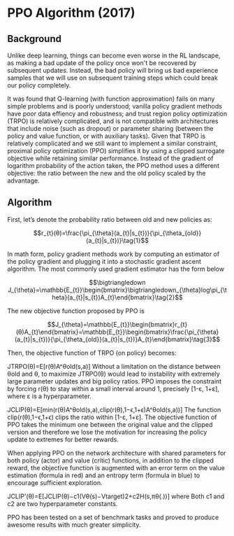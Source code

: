 # PPO Algorithm (2017)

## Background

Unlike deep learning, things can become even worse in the RL landscape, as making a bad update of the policy once won't be recovered by subsequent updates. Instead, the bad policy will bring us bad experience samples that we will use on subsequent training steps which could break our policy completely.

It was found that Q-learning (with function approximation) fails on many simple problems and is poorly understood; vanilla policy gradient methods have poor data effiency and robustness; and trust region policy optimization (TRPO) is relatively complicated, and is not compatible with architectures that include noise (such as dropout) or parameter sharing (between the policy and value function, or with auxiliary tasks). Given that TRPO is relatively complicated and we still want to implement a similar constraint, proximal policy optimization (PPO) simplifies it by using a clipped surrogate objective while retaining similar performance. Instead of the gradient of logarithm probability of the action taken, the PPO method uses a different objective: the ratio between the new and the old policy scaled by the advantage.

## Algorithm

First, let’s denote the probability ratio between old and new policies as:

$$r_{t}(θ)=\frac{\pi_{\theta}(a_{t}|s_{t})}{\pi_{\theta_{old}}(a_{t}|s_{t})}\tag{1}$$

In math form, policy gradient methods work by computing an estimator of the policy gradient and plugging it into a stochastic gradient ascent algorithm. The most commonly used gradient estimator has the form below

$$\bigtriangledown J_{\theta}=\mathbb{E_{t}}\begin{bmatrix}\bigtriangledown_{\theta}log\pi_{\theta}(a_{t}|s_{t})A_{t}\end{bmatrix}\tag{2}$$

The new objective function proposed by PPO is 

$$J_{\theta}=\mathbb{E_{t}}\begin{bmatrix}r_{t}(θ)A_{t}\end{bmatrix}=\mathbb{E_{t}}\begin{bmatrix}\frac{\pi_{\theta}(a_{t}|s_{t})}{\pi_{\theta_{old}}(a_{t}|s_{t})}A_{t}\end{bmatrix}\tag{3}$$









Then, the objective function of TRPO (on policy) becomes:

JTRPO(θ)=E[r(θ)A^θold(s,a)]
Without a limitation on the distance between θold and θ, to maximize JTRPO(θ) would lead to instability with extremely large parameter updates and big policy ratios. PPO imposes the constraint by forcing r(θ) to stay within a small interval around 1, precisely [1-ε, 1+ε], where ε is a hyperparameter.

JCLIP(θ)=E[min(r(θ)A^θold(s,a),clip(r(θ),1−ϵ,1+ϵ)A^θold(s,a))]
The function clip(r(θ),1−ϵ,1+ϵ) clips the ratio within [1-ε, 1+ε]. The objective function of PPO takes the minimum one between the original value and the clipped version and therefore we lose the motivation for increasing the policy update to extremes for better rewards.

When applying PPO on the network architecture with shared parameters for both policy (actor) and value (critic) functions, in addition to the clipped reward, the objective function is augmented with an error term on the value estimation (formula in red) and an entropy term (formula in blue) to encourage sufficient exploration.

JCLIP'(θ)=E[JCLIP(θ)−c1(Vθ(s)−Vtarget)2+c2H(s,πθ(.))]
where Both c1 and c2 are two hyperparameter constants.

PPO has been tested on a set of benchmark tasks and proved to produce awesome results with much greater simplicity.
